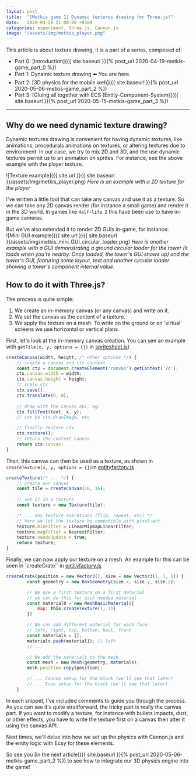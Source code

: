 ```yaml
---
layout: post
title:  "[Metkis game 1] Dynamic textures drawing for Three.js!"
date:   2020-04-28 21:00:00 +0100
categories: experiment, three.js, Cannon.js
image: "/assets/img/metkis_player.png"
---
```


This article is about texture drawing, it is a part of a series, composed of: 
- Part 0: [Introduction]({{ site.baseurl }}{% post_url 2020-04-19-metkis-game_part_0 %})
- Part 1: Dynamic texture drawing ⬅️ You are here.
- Part 2: [3D physics for the mobile web]({{ site.baseurl }}{% post_url 2020-05-06-metkis-game_part_2 %})
- Part 3: [Gluing all together with ECS (Entity-Component-System)]({{ site.baseurl }}{% post_url 2020-05-15-metkis-game_part_3 %})

---

## Why do we need dynamic texture drawing?

Dynamic textures drawing is convenient for having dynamic textures, like animations, procedurals animations on textures, or altering textures due to environment. 
In our case, we try to mix 2D and 3D, and the use dynamic textures permit us to an animation on sprites. 
For instance, see the above example with the player texture.

![Texture example]({{ site.url }}{{ site.baseurl }}/assets/img/metkis_player.png)
*Here is an example with a 2D texture for the player*

I've written a little tool that can take any canvas and use it as a texture. So we can take any 2D canvas render (for instance a small game) and render it in the 3D world. In games like `Half-life 2` this have been use to have in-game cameras.

But we've also extended it to render 2D GUIs in-game, for instance:  
![Mini GUI example]({{ site.url }}{{ site.baseurl }}/assets/img/metkis_mini_GUI_circular_loader.png)
*Here is another example with a GUI demonstrating a ground circular loader for the tower (it loads when you're nearby. Once loaded, the tower's GUI shows up) and the tower's GUI, featuring some layout, text and another circular loader showing a tower's component internal value.*

## How to do it with Three.js?

The process is quite simple: 
 1. We create an in-memory canvas (or any canvas) and write on it.
 2. We set the canvas as the content of a texture.
 3. We apply the texture on a mesh. To write on the ground or on 'virtual' screens we use horizontal or vertical plans.

First, let's look at the in-memory canvas creation. You can see an example with `getTile(x, y, options = {})` in [spritesheet.js](https://github.com/clallier/metkis_game/blob/master/src/spritesheet.js#L19))

```js
createCanvas(width, height, /* other options */) {
    // create a canvas and its context
    const ctx = document.createElement('canvas').getContext('2d');
    ctx.canvas.width = width;
    ctx.canvas.height = height;
    // scale ctx
    ctx.save();
    ctx.translate(0, 0);
    
    // draw with the canvas api, eg: 
    ctx.fillText(text, x, y);
    // can be ctx.drawImage, etc 

    // finally restore ctx
    ctx.restore();
    // return the context canvas
    return ctx.canvas;
}
```

Then, this canvas can then be used as a texture, as shown in `createTexture(x, y, options = {})`in [entityfactory.js](https://github.com/clallier/metkis_game/blob/master/src/game/entityfactory.js#L35)

```js
createTexture(/* ... */) {
    // create our canvas
    const tile = createCanvas(16, 16);
    
    // set it in a texture
    const texture = new Texture(tile);

    /* ... any texture operations (flip, repeat, etc) */
    // here we let the texture be compatible with pixel-art
    texture.minFilter = LinearMipmapLinearFilter;
    texture.magFilter = NearestFilter;
    texture.needsUpdate = true;
    return texture;
}
```

Finally, we can now apply our texture on a mesh. An example for this can be seen in `createCrate`` in [entityfactory.js](https://github.com/clallier/metkis_game/blob/master/src/game/entityfactory.js#L244)

```js 
createCrate(position = new Vector3(), size = new Vector3(1, 1, 1)) {
        const geometry = new BoxGeometry(size.x, size.y, size.z);

        // We use a first texture on a first material
        // we can do this for each needed material
        const material0 = new MeshBasicMaterial({
            map: this.createTexture(1, 11)
        })

        // We can add different material for each face:
        // left, right, top, bottom, back, front
        const materials = [];
        materials.push(material1); // left
        // ...

        // We add the materials to the mesh
        const mesh = new Mesh(geometry, materials);
        mesh.position.copy(position);

        // ... Cannon setup for the block (we'll see that later)
        // ... Ecsy setup for the block (we'll see that later)
    }
```

In each snippet, I've included comments to guide you through the process. 
As you can see it's quite straitforward, the tricky part is really the canvas part.
If you want to modify a texture, for instance with bullets impacts, dust, or other effects, you have to write the texture first on a canvas then alter it using the canvas API.

Next times, we'll delve into how we set up the physics with Cannon.js and the entity logic with Ecsy for these elements.

So see you [in the next article]({{ site.baseurl }}{% post_url 2020-05-06-metkis-game_part_2 %}) to see how to integrate our 3D physics engine into the game!


